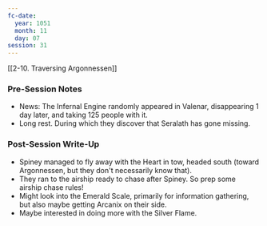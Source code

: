 ```yaml
---
fc-date:
  year: 1051
  month: 11
  day: 07
session: 31
---
```

 [[2-10. Traversing Argonnessen]]

### Pre-Session Notes

* News: The Infernal Engine randomly appeared in Valenar, disappearing 1 day later, and taking 125 people with it.
* Long rest. During which they discover that Seralath has gone missing.

### Post-Session Write-Up

- Spiney managed to fly away with the Heart in tow, headed south (toward Argonnessen, but they don't necessarily know that).
- They ran to the airship ready to chase after Spiney. So prep some airship chase rules!
- Might look into the Emerald Scale, primarily for information gathering, but also maybe getting Arcanix on their side.
- Maybe interested in doing more with the Silver Flame.
